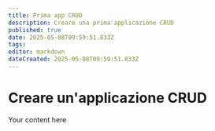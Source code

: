 ```yaml
---
title: Prima app CRUD
description: Creare una prima applicazione CRUD
published: true
date: 2025-05-08T09:59:51.833Z
tags: 
editor: markdown
dateCreated: 2025-05-08T09:59:51.833Z
---
```


# Creare un'applicazione CRUD
Your content here